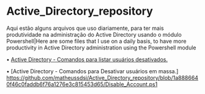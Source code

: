 # Active_Directory_repository
Aqui estão alguns arquivos que uso diariamente, para ter mais produtividade na administração do Active Directory usando o módulo Powershell|Here are some files that I use on a daily basis, to have more productivity in Active Directory administration using the Powershell module 



•	[Active Directory - Comandos para listar usuários desativados.](https://github.com/matheussdsi/Active_Directory_repository/blob/c2b9421b34dc49799df9638069aa8a98af4063d1/Contas_desativas.ps1)

•	[Active Directory - Comandos para Desativar usuários em massa.]
https://github.com/matheussdsi/Active_Directory_repository/blob/1a8886640f46c0faddb6f76a1276e3c815453d65/Disable_Account.ps1
